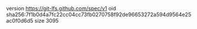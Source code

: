 version https://git-lfs.github.com/spec/v1
oid sha256:7f1b0d4a7fc22cc04cc73fb0270758f92de96653272a594d9564e25ac0f0d6d5
size 3095

